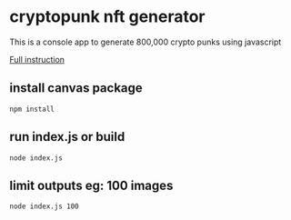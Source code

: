 ﻿# cryptopunk nft generator
This is a console app to generate 800,000 crypto punks using javascript

[Full instruction](https://dev.to/victorquanlam/generate-879-120-cryptopunk-nfts-with-javascript-nodejs-command-line-app-step-by-step-10hp)

## install canvas package

```` npm install ````

## run index.js or build

````node index.js ````

## limit outputs eg: 100 images

````node index.js 100````

